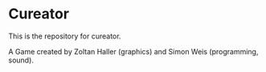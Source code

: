 # Cureator #

This is the repository for cureator.

A Game created by Zoltan Haller (graphics) and Simon Weis (programming, sound).